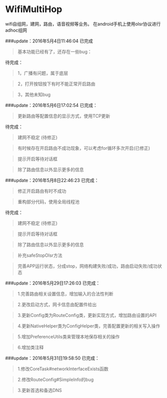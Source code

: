 # WifiMultiHop
wifi自组网，建网，路由，语音视频等业务。
在android手机上使用olsr协议进行adhoc组网

###update：2016年5月4日11:46:04
已完成

>基本功能已经有了，还存在一些bug：

待完成：

> 1，广播有问题，属于底层

> 2，打开按钮按下有时不能正常开启路由

> 3，其他未知bug

###update：2016年5月6日17:02:54
已完成：

>更新路由等配置信息的显示方式，使用TCP更新

待完成：

> 建网不稳定 (待修正)

> 有时候存在开启路由不成功现象，可以考虑for循环多次开启(已修正)

> 提示开启等待对话框

> 除了路由信息以外显示更多的信息

###update：2016年5月8日22:46:23
已完成：

> 修正开启路由有时不成功

> 重构部分代码，使用全局线程池

待完成：

> 建网不稳定 (待修正)

> 提示开启等待对话框

> 除了路由信息以外显示更多的信息

> 补充safeStopOlsr方法

> 完善APP运行状态，分成stop，网络构建失败/成功，路由启动失败/成功状态

###update：2016年5月29日17:26:03
已完成：

> 1.完善路由相关设置信息，增加输入的合法性判断

> 2.更改启动方式，网卡信息由配置件给出

> 3.更新Config类为RouteConfig类，更新实现方式，增加路由设置的API

> 4.更新NativeHelper类为ConfigHelper类，完善配置更新的相关写入操作

> 5.增加PreferenceUtils类来管理本地保存相关的操作

> 6.增加类注释

###update：2016年5月31日19:58:50
已完成：

> 1.修改CoreTask#networkInterfaceExists函数

> 2.修改RouteConfig#SimpleInfo的bug

> 3.更新首选和备选DNS
